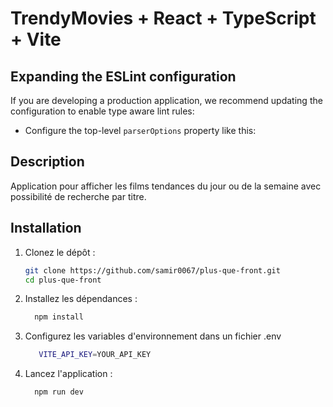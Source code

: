 # TrendyMovies + React + TypeScript + Vite
## Expanding the ESLint configuration

If you are developing a production application, we recommend updating the configuration to enable type aware lint rules:

- Configure the top-level `parserOptions` property like this:

## Description

Application pour afficher les films tendances du jour ou de la semaine avec possibilité de recherche par titre.

## Installation

1. Clonez le dépôt :
   ```bash
   git clone https://github.com/samir0067/plus-que-front.git
   cd plus-que-front
2. Installez les dépendances :
    ```bash
      npm install
    ```
3. Configurez les variables d'environnement dans un fichier .env
   ```bash
      VITE_API_KEY=YOUR_API_KEY
   ```

4. Lancez l'application :
    ```bash
      npm run dev
    ```
